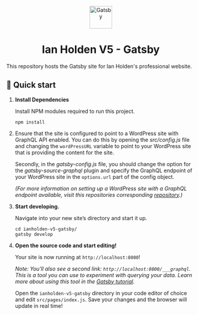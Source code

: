 <p align="center">
  <a href="https://www.gatsbyjs.org">
    <img alt="Gatsby" src="https://www.gatsbyjs.org/monogram.svg" width="60" />
  </a>
</p>
<h1 align="center">
  Ian Holden V5 - Gatsby
</h1>
<p>
  This repository hosts the Gatsby site for Ian Holden's professional website.
</p>

## 🚀 Quick start

1. **Install Dependencies**

    Install NPM modules required to run this project.
    ```shell
    npm install
    ```

1. Ensure that the site is configured to point to a WordPress site  with GraphQL API enabled. You can do this by opening the _src/config.js_ file and changing the `wordPressURL` variable to point to your WordPress site that is providing the content for the site.

    Secondly, in the _gatsby-config.js_ file, you should change the option for the _gatsby-source-graphql_ plugin and specify the GraphQL endpoint of your WordPress site in the `options.url` part of the config object.

    _(For more information on setting up a WordPress site with a GraphQL endpoint available, visit this repositories corresponding [repository](https://github.com/ianholden123/ianholden-v5-wordpress).)_

1.  **Start developing.**

    Navigate into your new site’s directory and start it up.

    ```shell
    cd ianholden-v5-gatsby/
    gatsby develop
    ```

1.  **Open the source code and start editing!**

    Your site is now running at `http://localhost:8000`!

    _Note: You'll also see a second link: _`http://localhost:8000/___graphql`_. This is a tool you can use to experiment with querying your data. Learn more about using this tool in the [Gatsby tutorial](https://www.gatsbyjs.org/tutorial/part-five/#introducing-graphiql)._

    Open the `ianholden-v5-gatsby` directory in your code editor of choice and edit `src/pages/index.js`. Save your changes and the browser will update in real time!

<!-- ## 💫 Deploy

[![Deploy to Netlify](https://www.netlify.com/img/deploy/button.svg)](https://app.netlify.com/start/deploy?repository=https://github.com/gatsbyjs/gatsby-starter-default) -->
